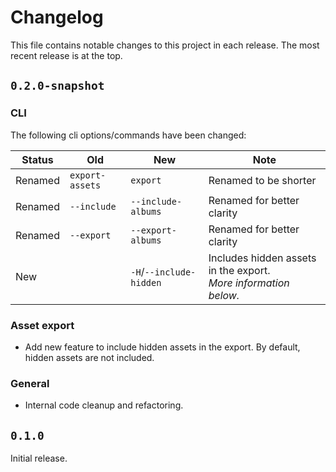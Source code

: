 # Changelog

This file contains notable changes to this project in each release.
The most recent release is at the top.

## `0.2.0-snapshot`

### CLI

The following cli options/commands have been changed:

| Status  | Old             | New                     | Note                                                                 |
|---------|-----------------|-------------------------|----------------------------------------------------------------------|
| Renamed | `export-assets` | `export`                | Renamed to be shorter                                                |
| Renamed | `--include`     | `--include-albums`      | Renamed for better clarity                                           |
| Renamed | `--export`      | `--export-albums`       | Renamed for better clarity                                           |
| New     |                 | `-H`/`--include-hidden` | Includes hidden assets in the export. <br> _More information below._ |

### Asset export

- Add new feature to include hidden assets in the export. By default, hidden assets are not included.

### General

- Internal code cleanup and refactoring.

## `0.1.0`

Initial release.